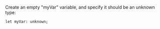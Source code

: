 Create an empty "myVar" variable, and specify it should be an unknown type:

    let myVar: unknown;
